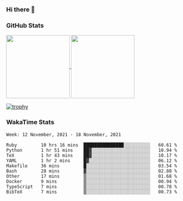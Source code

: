 ### Hi there 👋

### GitHub Stats

<a href="https://github.com/anuraghazra/github-readme-stats">
  <img align="center" height="170px" src="https://github-readme-stats.vercel.app/api/top-langs/?username=tksfjt1024&layout=compact&count_private=true&show_icons=true&show_icons=true&theme=graywhite" />
</a>
<a href="https://github.com/anuraghazra/github-readme-stats">
  <img align="center" height="170px" src="https://github-readme-stats.vercel.app/api?username=tksfjt1024&count_private=true&show_icons=true&show_icons=true&theme=graywhite" />
</a>

[![trophy](https://github-profile-trophy.vercel.app/?username=tksfjt1024)](https://github.com/ryo-ma/github-profile-trophy)

### WakaTime Stats

<!--START_SECTION:waka-->
```text
Week: 12 November, 2021 - 18 November, 2021

Ruby         10 hrs 16 mins  ███████████████░░░░░░░░░░   60.61 % 
Python       1 hr 51 mins    ██▓░░░░░░░░░░░░░░░░░░░░░░   10.94 % 
TeX          1 hr 43 mins    ██▓░░░░░░░░░░░░░░░░░░░░░░   10.17 % 
YAML         1 hr 2 mins     █▓░░░░░░░░░░░░░░░░░░░░░░░   06.12 % 
Makefile     36 mins         █░░░░░░░░░░░░░░░░░░░░░░░░   03.54 % 
Bash         28 mins         ▓░░░░░░░░░░░░░░░░░░░░░░░░   02.80 % 
Other        17 mins         ▒░░░░░░░░░░░░░░░░░░░░░░░░   01.68 % 
Docker       9 mins          ▒░░░░░░░░░░░░░░░░░░░░░░░░   00.94 % 
TypeScript   7 mins          ▒░░░░░░░░░░░░░░░░░░░░░░░░   00.78 % 
BibTeX       7 mins          ▒░░░░░░░░░░░░░░░░░░░░░░░░   00.73 % 
```
<!--END_SECTION:waka-->

